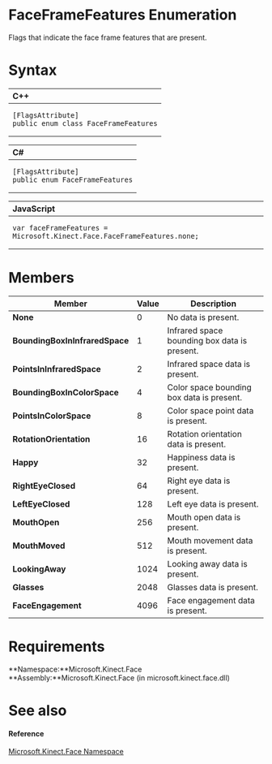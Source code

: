 FaceFrameFeatures Enumeration  
=============================  

Flags that indicate the face frame features that are present. <span id="syntaxSection"></span>

Syntax  
======  

<table>
<colgroup>
<col width="100%" />
</colgroup>
<thead>
<tr class="header">
<th align="left">C++</th>
</tr>
</thead>
<tbody>
<tr class="odd">
<td align="left"><pre><code>[FlagsAttribute]  
public enum class FaceFrameFeatures</code></pre></td>
</tr>
</tbody>
</table>

<table>
<colgroup>
<col width="100%" />
</colgroup>
<thead>
<tr class="header">
<th align="left">C#</th>
</tr>
</thead>
<tbody>
<tr class="odd">
<td align="left"><pre><code>[FlagsAttribute]  
public enum FaceFrameFeatures</code></pre></td>
</tr>
</tbody>
</table>

<table>
<colgroup>
<col width="100%" />
</colgroup>
<thead>
<tr class="header">
<th align="left">JavaScript</th>
</tr>
</thead>
<tbody>
<tr class="odd">
<td align="left"><pre><code>var faceFrameFeatures = Microsoft.Kinect.Face.FaceFrameFeatures.none;</code></pre></td>
</tr>
</tbody>
</table>

<span id="ID4EOC"></span>

Members  
=======  

| Member                         | Value | Description                                  |
|--------------------------------|-------|----------------------------------------------|
| **None**                       | 0     | No data is present.                          |
| **BoundingBoxInInfraredSpace** | 1     | Infrared space bounding box data is present. |
| **PointsInInfraredSpace**      | 2     | Infrared space data is present.              |
| **BoundingBoxInColorSpace**    | 4     | Color space bounding box data is present.    |
| **PointsInColorSpace**         | 8     | Color space point data is present.           |
| **RotationOrientation**        | 16    | Rotation orientation data is present.        |
| **Happy**                      | 32    | Happiness data is present.                   |
| **RightEyeClosed**             | 64    | Right eye data is present.                   |
| **LeftEyeClosed**              | 128   | Left eye data is present.                    |
| **MouthOpen**                  | 256   | Mouth open data is present.                  |
| **MouthMoved**                 | 512   | Mouth movement data is present.              |
| **LookingAway**                | 1024  | Looking away data is present.                |
| **Glasses**                    | 2048  | Glasses data is present.                     |
| **FaceEngagement**             | 4096  | Face engagement data is present.             |

<span id="requirements"></span>

Requirements  
============  

**Namespace:**Microsoft.Kinect.Face  
**Assembly:**Microsoft.Kinect.Face (in microsoft.kinect.face.dll)  

<span id="ID4EVC"></span>

See also  
========  

<span id="ID4EXC"></span>
#### Reference  

[Microsoft.Kinect.Face Namespace](../Kinect.Face.md)  



<!--Please do not edit the data in the comment block below.-->
<!--
TOCTitle : FaceFrameFeatures Enumeration
RLTitle : FaceFrameFeatures Enumeration
KeywordK : FaceFrameFeatures enumeration
KeywordK : Microsoft.Kinect.Face.FaceFrameFeatures enumeration
HelpPriority : 2
KeywordF : Microsoft.Kinect.Face.FaceFrameFeatures
KeywordF : FaceFrameFeatures
KeywordF : Microsoft.Kinect.Face.FaceFrameFeatures
KeywordA : T:Microsoft.Kinect.Face.FaceFrameFeatures
AssetID : T:Microsoft.Kinect.Face.FaceFrameFeatures
Locale : en-us
CommunityContent : 1
APIType : Managed
APILocation : microsoft.kinect.face.dll
APIName : Microsoft.Kinect.Face.FaceFrameFeatures
TargetOS : Windows
TopicType : kbSyntax
DevLang : VB
DevLang : CSharp
DevLang : JavaScript
DevLang : C++
DocSet : K4Wv2
ProjType : K4Wv2Proj
Technology : Kinect for Windows
Product : Kinect for Windows SDK v2
productversion : 20
-->
